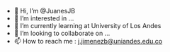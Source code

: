 - 👋 Hi, I’m @JuanesJB
- 👀 I’m interested in ...
- 🌱 I’m currently learning at University of Los Andes 
- 💞️ I’m looking to collaborate on ...
- 📫 How to reach me : j.jimenezb@uniandes.edu.co

<!---
JuanesJB/JuanesJB is a ✨ special ✨ repository because its `README.md` (this file) appears on your GitHub profile.
You can click the Preview link to take a look at your changes.
--->
